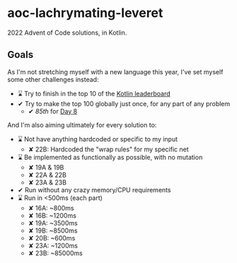 # aoc-lachrymating-leveret

2022 Advent of Code solutions, in Kotlin.

## Goals

As I'm not stretching myself with a new language this year, I've set myself some other challenges instead:

- ⌛ Try to finish in the top 10 of
  the [Kotlin leaderboard](https://adventofcode.com/2022/leaderboard/private/view/236080)
- ✔ Try to make the top 100 globally just once, for any part of any problem
    - ✔ *85th* for [Day 8](https://adventofcode.com/2022/leaderboard/day/8)

And I'm also aiming ultimately for every solution to:

- ⌛ Not have anything hardcoded or specific to my input
    - ✘ 22B: Hardcoded the "wrap rules" for my specific net
- ⌛ Be implemented as functionally as possible, with no mutation
    - ✘ 19A & 19B
    - ✘ 22A & 22B
    - ✘ 23A & 23B
- ✔ Run without any crazy memory/CPU requirements
- ⌛ Run in <500ms (each part)
    - ✘ 16A: ~800ms
    - ✘ 16B: ~1200ms
    - ✘ 19A: ~3500ms
    - ✘ 19B: ~8500ms
    - ✘ 20B: ~600ms
    - ✘ 23A: ~1200ms
    - ✘ 23B: ~85000ms